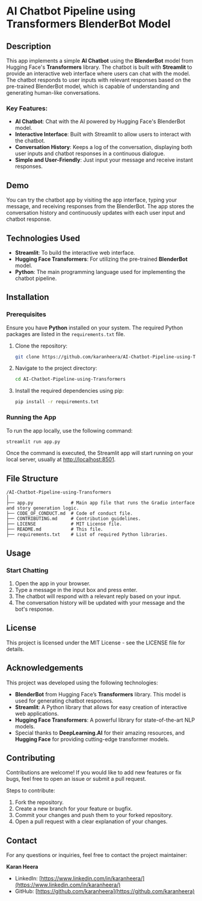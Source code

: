 # AI Chatbot Pipeline using Transformers BlenderBot Model

## Description

This app implements a simple **AI Chatbot** using the **BlenderBot** model from Hugging Face's **Transformers** library. The chatbot is built with **Streamlit** to provide an interactive web interface where users can chat with the model. The chatbot responds to user inputs with relevant responses based on the pre-trained BlenderBot model, which is capable of understanding and generating human-like conversations.

### Key Features:
- **AI Chatbot**: Chat with the AI powered by Hugging Face's BlenderBot model.
- **Interactive Interface**: Built with Streamlit to allow users to interact with the chatbot.
- **Conversation History**: Keeps a log of the conversation, displaying both user inputs and chatbot responses in a continuous dialogue.
- **Simple and User-Friendly**: Just input your message and receive instant responses.

## Demo

You can try the chatbot app by visiting the app interface, typing your message, and receiving responses from the BlenderBot. The app stores the conversation history and continuously updates with each user input and chatbot response.

## Technologies Used

- **Streamlit**: To build the interactive web interface.
- **Hugging Face Transformers**: For utilizing the pre-trained **BlenderBot** model.
- **Python**: The main programming language used for implementing the chatbot pipeline.

## Installation

### Prerequisites

Ensure you have **Python** installed on your system. The required Python packages are listed in the `requirements.txt` file.

1. Clone the repository:
   ```bash
   git clone https://github.com/karanheera/AI-Chatbot-Pipeline-using-Transformers.git
   ```

2. Navigate to the project directory:
   ```bash
   cd AI-Chatbot-Pipeline-using-Transformers
   ```

3. Install the required dependencies using pip:
   ```bash
   pip install -r requirements.txt
   ```

### Running the App

To run the app locally, use the following command:
```bash
streamlit run app.py
```

Once the command is executed, the Streamlit app will start running on your local server, usually at [http://localhost:8501](http://localhost:8501).

## File Structure

```plaintext
/AI-Chatbot-Pipeline-using-Transformers
│
├── app.py              # Main app file that runs the Gradio interface and story generation logic.
├── CODE_OF_CONDUCT.md  # Code of conduct file.
├── CONTRIBUTING.md     # Contribution guidelines.
├── LICENSE             # MIT License file.
├── README.md           # This file.
├── requirements.txt    # List of required Python libraries.
```

## Usage

### Start Chatting
1. Open the app in your browser.
2. Type a message in the input box and press enter.
3. The chatbot will respond with a relevant reply based on your input.
4. The conversation history will be updated with your message and the bot's response.

## License

This project is licensed under the MIT License - see the LICENSE file for details.

## Acknowledgements

This project was developed using the following technologies:

- **BlenderBot** from Hugging Face’s **Transformers** library. This model is used for generating chatbot responses.
- **Streamlit**: A Python library that allows for easy creation of interactive web applications.
- **Hugging Face Transformers**: A powerful library for state-of-the-art NLP models.
- Special thanks to **DeepLearning.AI** for their amazing resources, and **Hugging Face** for providing cutting-edge transformer models.

## Contributing

Contributions are welcome! If you would like to add new features or fix bugs, feel free to open an issue or submit a pull request.

Steps to contribute:
1. Fork the repository.
2. Create a new branch for your feature or bugfix.
3. Commit your changes and push them to your forked repository.
4. Open a pull request with a clear explanation of your changes.

## Contact

For any questions or inquiries, feel free to contact the project maintainer:

**Karan Heera**  
- LinkedIn: [https://www.linkedin.com/in/karanheera/](https://www.linkedin.com/in/karanheera/)  
- GitHub: [https://github.com/karanheera](https://github.com/karanheera)